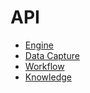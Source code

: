 # API

* [Engine](api/engine/1.0.0/index.html)
* [Data Capture](api/data-capture/1.2.0/index.html)
* [Workflow](api/workflow/0.1.0-alpha04/index.html)
* [Knowledge](api/knowledge/0.1.0-beta01/index.html)
